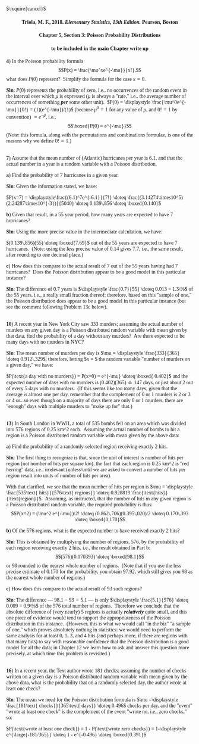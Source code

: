 <style>
body {font-family: Palatino}
</style>
$\require{cancel}$

#### <center>Triola, M. F., 2018. <i>Elementary Statistics, 13th Edition.</i> Pearson, Boston
#### <center>Chapter 5, Section 3: Poisson Probability Distributions
#### <center>to be included in the main Chapter write up

__4__) In the Poisson probability formula $$P(x) = \frac{\mu^xe^{-\mu}}{x!},$$what does $P(0)$ represent?&nbsp; Simplify the formula for the case $x=0$.

__Sln__: $P(0)$ represents the probability of zero, i.e., no occurrences of the random event in the interval over which $\mu$ is expressed ($\mu$ is always a "rate," i.e., the average number of occurrences of something ___per___ some other unit).&nbsp; $P(0) = \displaystyle \frac{\mu^0e^{-\mu}}{0!} = (1)(e^{-\mu})/(1)$ (because $\mu^0 = 1$ for any value of $\mu$, and $0!=1$ by convention) $= e^{-\mu}$, i.e., $$\boxed{P(0) = e^{-\mu}}$$
(Note: this formula, along with the permutations and combinations formulae, is one of the reasons why we define $0!=1$.)
<br><br>

__7__) Assume that the mean number of (Atlantic) hurricanes per year is 6.1, and that the actual number in a year is a random variable with a Poisson distribution.

__a__) Find the probability of 7 hurricanes in a given year.

__Sln__: Given the information stated, we have:

$P(x=7) = \displaystyle\frac{(6.1)^7e^{-6.1}}{7!} \doteq \frac{(3.14274\times10^5)(2.24287\times10^{-3})}{5040} \doteq 0.139\,856 \doteq \boxed{0.140}$
<br>

__b__) Given that result, in a 55 year period, how many years are expected to have 7 hurricanes?

__Sln__: Using the more precise value in the intermediate calculation, we have: 

$(0.139\,856)(55) \doteq \boxed{7.69}$ out of the 55 years are expected to have 7 hurricanes.&nbsp; (Note: using the less precise value of 0.14 gives 7.7, i.e., the same result, after rounding to one decimal place.)
<br>

__c__) How does this compare to the actual result of 7 out of the 55 years having had 7 hurricanes?&nbsp; Does the Poisson distribution appear to be a good model in this particular instance?

__Sln__: The difference of 0.7 years is $\displaystyle \frac{0.7}{55} \doteq 0.013 = 1.3\%$ of the 55 years, i.e., a really small fraction thereof; therefore, based on this "sample of one," the Poisson distribution does appear to be a good model in this particular instance (but see the comment following Problem 13c below).
<br><br>

__10__) A recent year in New York City saw 333 murders; assuming the actual number of murders on any given day is a Poisson distributed random variable with mean given by that data, find the probability of a day without any murders?&nbsp; Are there expected to be many days with no murders in NYC?

__Sln__: The mean number of murders per day is $\mu = \displaystyle \frac{333}{365} \doteq 0.912\,329$; therefore, letting $x = $ the random variable "number of murders on a given day," we have:

 $P(\text{a day with no murders}) = P(x=0) = e^{-\mu} \doteq \boxed{ 0.402}$ and the expected number of days with no murders is $(0.402)(365) \doteq 147$ days, or just about 2 out of every 5 days with no murders.&nbsp; (If this seems like too many days, given that the average is almost one per day, remember that the complement of 0 or 1 murders is 2 or 3 or 4 or...so even though on a majority of days there are only 0 or 1 murders, there are "enough" days with multiple murders to "make up for" that.) 
<br><br>

__13__) In South London in WWII, a total of 535 bombs fell on an area which was divided into 576 regions of 0.25 km^2 each.&nbsp; Assuming the actual number of bombs to hit a region is a Poisson distributed random variable with mean given by the above data:

__a__) Find the probability of a randomly-selected region receiving exactly 2 hits.

__Sln__: The first thing to recognize is that, since the unit of interest is number of hits per region (not number of hits per square km), the fact that each region is 0.25 km^2 is "red herring" data, i.e., irrelevant (unless/until we are asked to convert a number of hits per region result into units of number of hits per area). 

With that clarified, we see that the mean number of hits per region is $\mu = \displaystyle \frac{535\text{ hits}}{576\text{ regions}} \doteq 0.928819 \frac{\text{hits}}{\text{region}}$.&nbsp; Assuming, as instructed, that the number of hits in any given region is a Poisson distributed random variable, the required probability is thus: $$P(x=2) = (\mu^2 e^{-\mu})/2! \doteq (0.862\,706)(0.395\,020)/2 \doteq 0.170\,393 \doteq \boxed{0.170}$$

__b__) Of the 576 regions, what is the expected number to have received exactly 2 hits?

__Sln__: This is obtained by multiplying the number of regions, 576, by the probability of each region receiving exactly 2 hits, i.e., the result obtained in Part b: $$(576)(0.170393) \doteq \boxed{98.1}$$
or 98 rounded to the nearest whole number of regions.&nbsp; (Note that if you use the less precise estimate of 0.170 for the probability, you obtain 97.92, which still gives you 98 as the nearest whole number of regions.)
<br>

__c__) How does this compare to the actual result of 93 such regions?

__Sln__: The difference &mdash; $98.1-93=5.1$ &mdash; is only $\displaystyle \frac{5.1}{576} \doteq 0.009 = 0.9\%$ of the 576 total number of regions.&nbsp; Therefore we conclude that the absolute difference of (very nearly) 5 regions is actually ___relatively___ quite small, and this one piece of evidence would tend to support the appropriateness of the Poisson distribution in this instance.&nbsp; (However, this is what we would call "in the biz" "a sample of one," which proves absolutely nothing in statistics: we would need to perform the same analysis for at least 0, 1, 3, and 4 hits (and perhaps more, if there are regions with that many hits) to say with reasonable confidence that the Poisson distribution is a good model for all the data; in Chapter 12 we learn how to ask and answer this question more precisely, at which time this problem is revisited.)
<br><br>

__16__) In a recent year, the Text author wrote 181 checks; assuming the number of checks written on a given day is a Poisson distributed random variable with mean given by the above data, what is the probability that on a randomly selected day, the author wrote at least one check?

__Sln__: The mean we need for the Poisson distribution formula is $\mu =\displaystyle \frac{181\text{ checks}}{365\text{ days}} \doteq 0.496$ checks per day, and the "event" "wrote at least one check" is the complement of the event "wrote no, i.e., zero checks," so: 

$P(\text{wrote at least one check}) = 1 - P(\text{wrote zero checks}) = 1-\displaystyle e^{\large{-181/365}} \doteq 1 - e^{-0.496} \doteq \boxed{0.391}$
<br><br>

